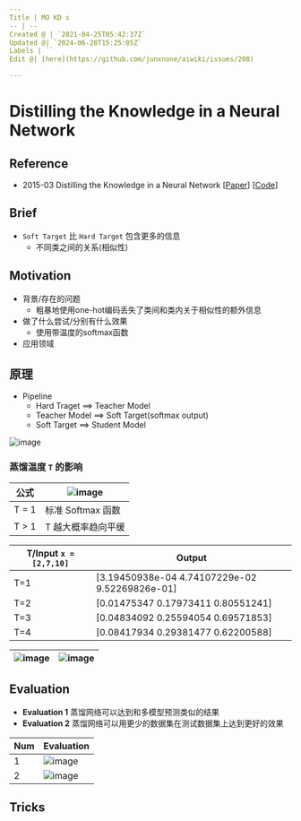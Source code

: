 ```yaml
---
Title | MO KD s
-- | --
Created @ | `2021-04-25T05:42:37Z`
Updated @| `2024-06-28T15:25:05Z`
Labels | ``
Edit @| [here](https://github.com/junxnone/aiwiki/issues/208)

---
```

# Distilling the Knowledge in a Neural Network

## Reference
- 2015-03  Distilling the Knowledge in a Neural Network [[Paper](https://arxiv.org/abs/1503.02531)] [[Code](codelink)]

## Brief
- `Soft Target` 比 `Hard Target` 包含更多的信息
  - 不同类之间的关系(相似性)

## Motivation
- 背景/存在的问题
  - 粗暴地使用one-hot编码丢失了类间和类内关于相似性的额外信息
- 做了什么尝试/分别有什么效果
  - 使用带温度的softmax函数
- 应用领域

## 原理
- Pipeline
  - Hard Traget ==> Teacher Model
  - Teacher Model ==> Soft Target(softmax output)
  - Soft Target ==> Student Model

![image](https://user-images.githubusercontent.com/2216970/115983830-3bcff180-a5d6-11eb-9c70-c65eaa238853.png)

### 蒸馏温度 `T` 的影响

公式 | ![image](https://user-images.githubusercontent.com/2216970/115982436-93b62a80-a5cd-11eb-9e43-b4144ae6ce14.png)
-- | --
T = 1 | 标准 Softmax 函数
T > 1 | T 越大概率趋向平缓 

T/Input  `x = [2,7,10]` | Output
-- | --
T=1 | [3.19450938e-04 4.74107229e-02 9.52269826e-01]
T=2 | [0.01475347 0.17973411 0.80551241]
T=3 | [0.04834092 0.25594054 0.69571853]
T=4 | [0.08417934 0.29381477 0.62200588]

![image](https://user-images.githubusercontent.com/2216970/115983577-9f591f80-a5d4-11eb-8a0d-77bf289265b3.png) | ![image](https://user-images.githubusercontent.com/2216970/115983367-41780800-a5d3-11eb-901e-7a4920ab5b7e.png)
-- | --


## Evaluation
- **Evaluation 1** 蒸馏网络可以达到和多模型预测类似的结果
- **Evaluation 2** 蒸馏网络可以用更少的数据集在测试数据集上达到更好的效果

Num | Evaluation
-- | --
1 | ![image](https://user-images.githubusercontent.com/2216970/115985082-bbf95580-a5dc-11eb-842e-bd8901b80bfd.png)
2 | ![image](https://user-images.githubusercontent.com/2216970/115985100-cf0c2580-a5dc-11eb-83fd-19c7a5e51452.png)


## Tricks

